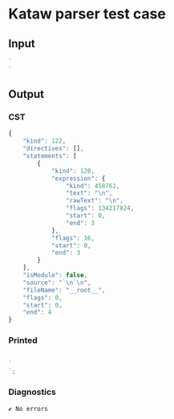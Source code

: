 # Kataw parser test case

## Input

`````js
`
`

`````

## Output

### CST

```javascript
{
    "kind": 122,
    "directives": [],
    "statements": [
        {
            "kind": 120,
            "expression": {
                "kind": 458761,
                "text": "\n",
                "rawText": "\n",
                "flags": 134217824,
                "start": 0,
                "end": 3
            },
            "flags": 16,
            "start": 0,
            "end": 3
        }
    ],
    "isModule": false,
    "source": "`\n`\n",
    "fileName": "__root__",
    "flags": 0,
    "start": 0,
    "end": 4
}
```

### Printed

```javascript

`
`;
```

### Diagnostics

```javascript
✔ No errors
```

